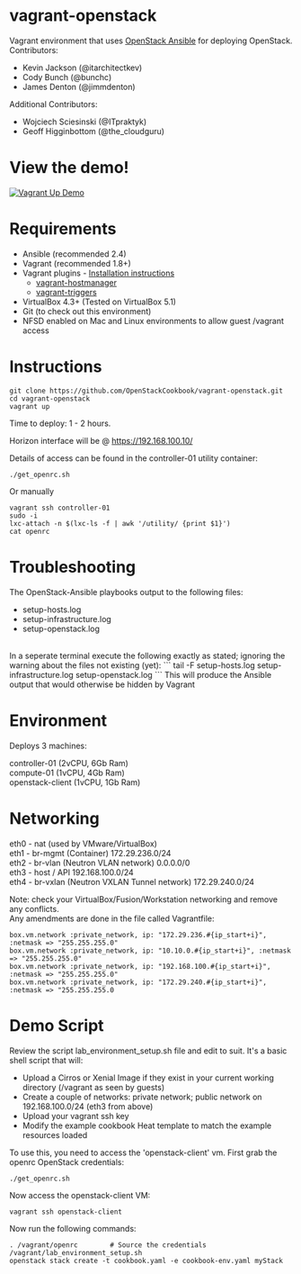 # vagrant-openstack
Vagrant environment that uses [OpenStack Ansible](https://github.com/openstack/openstack-ansible) for deploying OpenStack.<br>
Contributors:
- Kevin Jackson (@itarchitectkev)
- Cody Bunch (@bunchc)
- James Denton (@jimmdenton)

Additional Contributors:
- Wojciech Sciesinski (@ITpraktyk)
- Geoff Higginbottom (@the_cloudguru)

# View the demo!
[![Vagrant Up Demo](https://asciinema.org/a/sPAcxfGUSAYsDJy9LTXGZoLR1.png)](https://asciinema.org/a/sPAcxfGUSAYsDJy9LTXGZoLR1)

# Requirements
- Ansible (recommended 2.4)
- Vagrant (recommended 1.8+)
- Vagrant plugins - [Installation instructions](https://www.vagrantup.com/docs/plugins/usage.html)
  - [vagrant-hostmanager](https://github.com/devopsgroup-io/vagrant-hostmanager)  
  - [vagrant-triggers](https://github.com/emyl/vagrant-triggers)
- VirtualBox 4.3+ (Tested on VirtualBox 5.1)
- Git (to check out this environment)
- NFSD enabled on Mac and Linux environments to allow guest /vagrant access

# Instructions
```
git clone https://github.com/OpenStackCookbook/vagrant-openstack.git
cd vagrant-openstack
vagrant up
```

Time to deploy: 1 - 2 hours.

Horizon interface will be @ https://192.168.100.10/

Details of access can be found in the controller-01 utility container:

```
./get_openrc.sh
```
Or manually
```
vagrant ssh controller-01
sudo -i
lxc-attach -n $(lxc-ls -f | awk '/utility/ {print $1}')
cat openrc
```

# Troubleshooting
The OpenStack-Ansible playbooks output to the following files:
- setup-hosts.log
- setup-infrastructure.log
- setup-openstack.log
<br>
In a seperate terminal execute the following exactly as stated; ignoring the warning about the files not existing (yet):
```
tail -F setup-hosts.log setup-infrastructure.log setup-openstack.log
```
This will produce the Ansible output that would otherwise be hidden by Vagrant

# Environment
Deploys 3 machines:

controller-01 (2vCPU, 6Gb Ram)<br>
compute-01 (1vCPU, 4Gb Ram)<br>
openstack-client (1vCPU, 1Gb Ram)<br>

# Networking
eth0 - nat (used by VMware/VirtualBox)<br>
eth1 - br-mgmt (Container) 172.29.236.0/24<br>
eth2 - br-vlan (Neutron VLAN network) 0.0.0.0/0<br>
eth3 - host / API 192.168.100.0/24<br>
eth4 - br-vxlan (Neutron VXLAN Tunnel network) 172.29.240.0/24<br>

Note: check your VirtualBox/Fusion/Workstation networking and remove any conflicts.<br>
Any amendments are done in the file called Vagrantfile:<br>

```
box.vm.network :private_network, ip: "172.29.236.#{ip_start+i}", :netmask => "255.255.255.0"
box.vm.network :private_network, ip: "10.10.0.#{ip_start+i}", :netmask => "255.255.255.0"
box.vm.network :private_network, ip: "192.168.100.#{ip_start+i}", :netmask => "255.255.255.0"
box.vm.network :private_network, ip: "172.29.240.#{ip_start+i}", :netmask => "255.255.255.0
```

# Demo Script
Review the script lab_environment_setup.sh file and edit to suit. It's a basic shell script that will:
- Upload a Cirros or Xenial Image if they exist in your current working directory (/vagrant as seen by guests)
- Create a couple of networks: private network; public network on 192.168.100.0/24 (eth3 from above)
- Upload your vagrant ssh key
- Modify the example cookbook Heat template to match the example resources loaded

To use this, you need to access the 'openstack-client' vm. First grab the openrc OpenStack credentials:<br>
```
./get_openrc.sh
```
Now access the openstack-client VM:
```
vagrant ssh openstack-client
```
Now run the following commands:
```
. /vagrant/openrc        # Source the credentials
/vagrant/lab_environment_setup.sh
openstack stack create -t cookbook.yaml -e cookbook-env.yaml myStack
```
